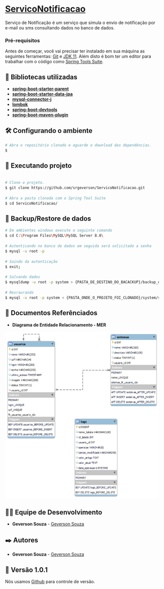 # <a href="#">ServicoNotificacao</a>
Serviço de Notificação é um serviço que simula o envio de notificação por e-mail ou sms consultando dados no banco de dados.

### Pré-requisitos

Antes de começar, você vai precisar ter instalado em sua máquina as seguintes ferramentas:
[Git](https://git-scm.com) e [JDK 11](https://www.oracle.com/br/java/technologies/javase-jdk11-downloads.html). 
Além disto é bom ter um editor para trabalhar com o código como [Spring Tools Suite](https://spring.io/tools).

## 🔧 Bibliotecas utilizadas

* **[spring-boot-starter-parent](https://mvnrepository.com/artifact/org.springframework.boot/spring-boot-starter-parent)**
* **[spring-boot-starter-data-jpa](https://mvnrepository.com/artifact/org.springframework.boot/spring-boot-starter-data-jpa)**
* **[mysql-connector-j](https://mvnrepository.com/artifact/com.mysql/mysql-connector-j)**
* **[lombok](https://mvnrepository.com/artifact/org.projectlombok/lombok)**
* **[spring-boot-devtools](https://mvnrepository.com/artifact/org.springframework.boot/spring-boot-devtools)**
* **[spring-boot-maven-plugin](https://mvnrepository.com/artifact/org.springframework.boot/spring-boot-maven-plugin)**

## 🛠️ Configurando o ambiente

```bash
# Abra o repositório clonado e aguarde o download das dependências.
$ 

```

## 🎲 Executando projeto

```bash

# Clone o projeto.
$ git clone https://github.com/srgeverson/ServicoNotificacao.git

# Abra a pasta clonada com o Spring Tool Suite
$ cd ServicoNotificacao/

```

## 📃 Backup/Restore de dados

```bash
# Em ambientes windows execute o seguinte comando
$ cd C:\Program Files\MySQL\MySQL Server 8.0\

# Autenticando no banco de dados em seguida será solicitado a senha
$ mysql -u root -p

# Saindo da autenticação
$ exit;

# Salvando dados
$ mysqldump -u root -p system > {PASTA_DE_DESTINO_DO_BACACKUP}/backup_db_system.sql

# Resraurando
$ mysql -u root -p system < {PASTA_ONDE_O_PROJETO_FOI_CLONADO}/system/sql/system.sql

```

## 📃 Documentos Referênciados

* **Diagrama de Entidade Relacionamento - MER**

<p align="center">
    <img src="./MER.png"/>
</p>

## 👨‍💻 Equipe de Desenvolvimento

* **Geverson Souza** - [Geverson Souza](https://www.linkedin.com/in/srgeverson/)
## ✒️ Autores

* **Geverson Souza** - [Geverson Souza](https://www.linkedin.com/in/srgeverson/)

## 📌 Versão 1.0.1

Nós usamos [Github](https://github.com/) para controle de versão.
